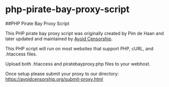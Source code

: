 # php-pirate-bay-proxy-script
##PHP Pirate Bay Proxy Script

This PHP pirate bay proxy script was originally created by Pim de Haan and later updated and maintained by [Avoid Censorship](https://avoidcensorship.org).

This PHP script will run on most websites that support PHP, cURL, and .htaccess files.

Upload both .htaccess and piratebayproxy.php files to your webhost.

Once setup please submit your proxy to our directory: https://avoidcensorship.org/submit-proxy.html
